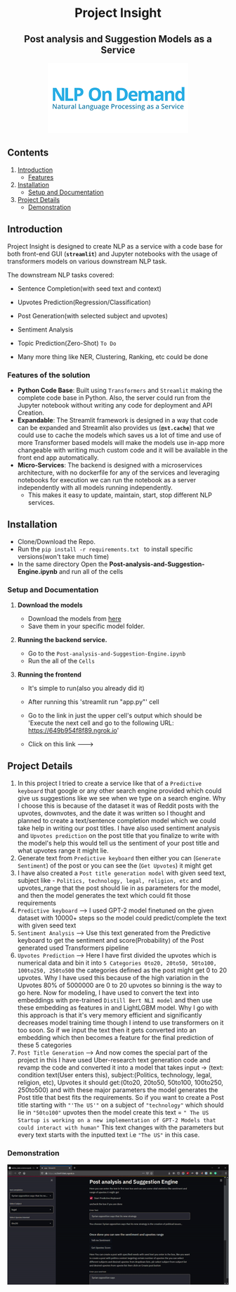 <h1 align="center">Project Insight</h1>

<h2 align="center">Post analysis and Suggestion Models as a Service</h2>

<p align="center">
<img alt="Project Insight" src="meta/images.png">
</p>

## Contents

1. [Introduction](#section01)
    - [Features](#section01a)
2. [Installation](#section02)
    - [Setup and Documentation](#section02a)
3. [Project Details](#section03)
    - [Demonstration](#section03a)

<a id='section01'></a>

## Introduction

Project Insight is designed to create NLP as a service with a code base for both front-end GUI (**`streamlit`**)  and Jupyter notebooks with the usage of transformers models on various downstream NLP task.

The downstream NLP tasks covered:

* Sentence Completion(with seed text and context)

* Upvotes Prediction(Regression/Classification)

* Post Generation(with selected subject and upvotes)

* Sentiment Analysis

* Topic Prediction(Zero-Shot) `To Do`

* Many more thing like NER, Clustering, Ranking, etc could be done

<a id='section01a'></a>

### Features of the solution

* **Python Code Base**: Built using `Transformers` and `Streamlit` making the complete code base in Python. Also, the server could run from the Jupyter notebook without writing any code for deployment and API Creation.
* **Expandable**: The Streamlit framework is designed in a way that code can be expanded and Streamlit also provides us (**`@st.cache`**) that we could use to cache the models which saves us a lot of time and use of more Transformer based models will make the models use in-app more changeable with writing much custom code and it will be available in the front end app automatically. 
* **Micro-Services**: The backend is designed with a microservices architecture, with no dockerfile for any of the services and leveraging notebooks for execution we can run the notebook as a server independently with all models running independently.
    - This makes it easy to update, maintain, start, stop different NLP services.


<a id='section02'></a>

## Installation

* Clone/Download the Repo.
* Run the `pip install -r requirements.txt ` to install specific versions(won't take much time)
* In the same directory Open the **Post-analysis-and-Suggestion-Engine.ipynb** and run all of the cells
<a id='section02a'></a>

### Setup and Documentation

1. **Download the models**
    - Download the models from [here](https://drive.google.com/drive/folders/1-aeyS6ImGv0nTK3KLGJ0yiYZ1Eh7XPkm?usp=sharing)
    - Save them in your specific model folder.
    
2. **Running the backend service.**
    - Go to the `Post-analysis-and-Suggestion-Engine.ipynb`
    - Run the all of the `Cells`

3. **Running the frontend**
    - It's simple to run(also you already did it)
   
    - After running this 'streamlit run "app.py"' cell
    - Go to the link in just the upper cell's output which should be 'Execute the next cell and go to the following URL: https://649b954f8f89.ngrok.io'
    - Click on this link
    --->
    
<a id='section03'></a>

## Project Details
1. In this project I tried to create a service like that of a `Predictive keyboard` that google or any other search engine provided which could give us suggestions like we see when we type on a search engine. Why I choose this is because of the dataset it was of Reddit posts with the upvotes, downvotes, and the date it was written so I thought and planned to create a text/sentence completion model which we could take help in writing our post titles. I have also used sentiment analysis and `Upvotes prediction` on the post title that you finalize to write with the model's help this would tell us the sentiment of your post title and what upvotes range it might lie.
2. Generate text from `Predictive keyboard` then either you can (`Generate Sentiment`) of the post or you can see the (`Get Upvotes`) it might get
3. I have also created a `Post title generation model` with given seed text, subject like - `Politics, technology, legal, religion, etc` and upvotes_range that the post should lie in as parameters for the model, and then the model generates the text which could fit those requirements
4. `Predictive keyboard` --> I used GPT-2 model finetuned on the given dataset with 10000+ steps so the model could predict/complete the text with given seed text
5. `Sentiment Analysis` --> Use this text generated from the Predictive keyboard to get the sentiment and score(Probability) of the Post generated used Transformers pipeline
6. `Upvotes Prediction` --> Here I have first divided the upvotes which is numerical data and bin it into `5 Categories 0to20, 20to50, 50to100, 100to250, 250to500` the categories defined as the post might get 0 to 20 upvotes. Why I have used this because of the high variation in the Upvotes 80% of 5000000 are 0 to 20 upvotes so binning is the way to go here. Now for modeling, I have used to convert the text into embeddings with pre-trained `Distill Bert NLI model` and then use these embedding as features in and LightLGBM model. Why I go with this approach is that it's very memory efficient and significantly decreases model training time though I intend to use transformers on it too soon. So if we input the text then it gets converted into an embedding which then becomes a feature for the final prediction of these 5 categories
7. `Post Title Generation` --> And now comes the special part of the project in this I have used Uber-research text generation code and revamp the code and converted it into a model that takes input -> (text: condition text(User enters this), subject:(Politics, technology, legal, religion, etc), Upvotes it should get:(0to20, 20to50, 50to100, 100to250, 250to500) and with these major parameters the model generates the Post title that best fits the requirements. So if you want to create a Post title starting with `"'The US'"` on a subject of `"technology"` which should lie in `"50to100"` upvotes then the model create this text = `" The US Startup is working on a new implementation of GPT-2 Models that could interact with human"` This text changes with the parameters but every text starts with the inputted text i.e `"The US"` in this case.
<a id='section03a'></a>

### Demonstration

<p align="center">
<img alt="Project Insight Demo" src="meta/Frontend.gif">
</p>
